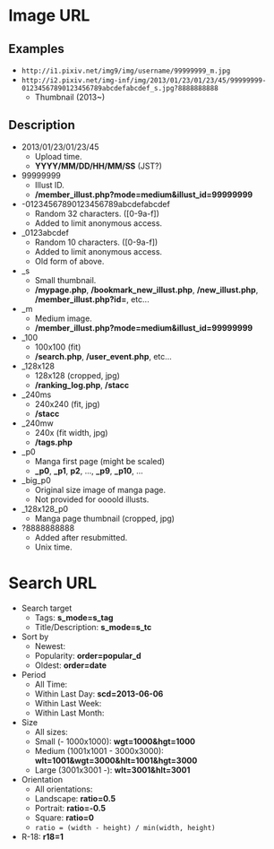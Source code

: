 Image URL
==========

## Examples

* `http://i1.pixiv.net/img9/img/username/99999999_m.jpg`
* `http://i2.pixiv.net/img-inf/img/2013/01/23/01/23/45/99999999-01234567890123456789abcdefabcdef_s.jpg?8888888888`
    * Thumbnail (2013~)

## Description

* 2013/01/23/01/23/45
    * Upload time.
    * **YYYY/MM/DD/HH/MM/SS** (JST?)
* 99999999
    * Illust ID.
    * **/member_illust.php?mode=medium&illust_id=99999999**
* -01234567890123456789abcdefabcdef
    * Random 32 characters. ([0-9a-f])
    * Added to limit anonymous access.
* \_0123abcdef
    * Random 10 characters. ([0-9a-f])
    * Added to limit anonymous access.
    * Old form of above.
* \_s
    * Small thumbnail.
    * **/mypage.php**, **/bookmark_new_illust.php**, **/new_illust.php**, **/member_illust.php?id=**, etc...
* \_m
    * Medium image.
    * **/member_illust.php?mode=medium&illust_id=99999999**
* \_100
    * 100x100 (fit)
    * **/search.php**, **/user_event.php**, etc...
* \_128x128
    * 128x128 (cropped, jpg)
    * **/ranking_log.php**, **/stacc**
* \_240ms
    * 240x240 (fit, jpg)
    * **/stacc**
* \_240mw
    * 240x (fit width, jpg)
    * **/tags.php**
* \_p0
    * Manga first page (might be scaled)
    * **_p0**, **_p1**, **p2**, ..., **_p9**, **_p10**, ...
* \_big\_p0
    * Original size image of manga page.
    * Not provided for oooold illusts.
* \_128x128\_p0
    * Manga page thumbnail (cropped, jpg)
* ?8888888888
    * Added after resubmitted.
    * Unix time.

Search URL
===========

* Search target
    * Tags: **s_mode=s_tag**
    * Title/Description: **s_mode=s_tc**
* Sort by
    * Newest:
    * Popularity: **order=popular_d**
    * Oldest: **order=date**
* Period
    * All Time:
    * Within Last Day: **scd=2013-06-06**
    * Within Last Week:
    * Within Last Month:
* Size
    * All sizes:
    * Small (- 1000x1000): **wgt=1000&hgt=1000**
    * Medium (1001x1001 - 3000x3000): **wlt=1001&wgt=3000&hlt=1001&hgt=3000**
    * Large (3001x3001 -): **wlt=3001&hlt=3001**
* Orientation
    * All orientations:
    * Landscape: **ratio=0.5**
    * Portrait: **ratio=-0.5**
    * Square: **ratio=0**
    * `ratio = (width - height) / min(width, height)`
* R-18: **r18=1**
